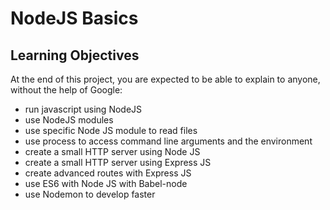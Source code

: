 # NodeJS Basics

## Learning Objectives
At the end of this project, you are expected to be able to explain to anyone, without the help of Google:

-  run javascript using NodeJS
-  use NodeJS modules
-  use specific Node JS module to read files
-  use process to access command line arguments and the environment
-  create a small HTTP server using Node JS
-  create a small HTTP server using Express JS
-  create advanced routes with Express JS
-  use ES6 with Node JS with Babel-node
-  use Nodemon to develop faster